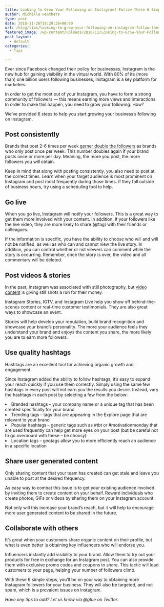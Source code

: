 ```yaml
---
title: Looking to Grow Your Following on Instagram? Follow These 6 Simple Steps
author: Michelle Heathers
type: post
date: 2018-11-28T18:29:28+00:00
url: /blog/tips/looking-to-grow-your-following-on-instagram-follow-these-6-simple-steps
featured_image: /wp-content/uploads/2018/11/Looking-to-Grow-Your-Following-on-Instagram-Follow-These-6-Simple-Steps.png
post_layout:
  - default
categories:
  - Tips

---
```

<span style="font-weight: 400;">Ever since Facebook changed their policy for businesses, Instagram is the new hub for gaining visibility in the virtual world. With 80% of its (more than) one billion users following businesses, Instagram is a key platform for marketers. </span>

<span style="font-weight: 400;">In order to get the most out of your Instagram, you have to form a strong community of followers &#8212; this means earning more views and interactions. In order to make this happen, you need to grow your following. How? </span>

<span style="font-weight: 400;">We’ve provided 6 steps to help you start growing your business’s following on Instagram. </span>

## **Post consistently** 

<span style="font-weight: 400;">Brands that post 2-6 times per week </span>[<span style="font-weight: 400;">garner double the followers</span>][1] <span style="font-weight: 400;">as brands who only post once per week. This number doubles again if your brand posts once or more per day. Meaning, the more you post, the more followers you will obtain. </span>

<span style="font-weight: 400;">Keep in mind that along with posting consistently, you also need to post at the correct times. Learn when your target audience is most prominent on Instagram and post most frequently during those times. If they fall outside of business hours, try using a scheduling tool to help. </span>

## **Go live** 

<span style="font-weight: 400;">When you go live, Instagram will notify your followers. This is a great way to get them more involved with your content. In addition, if your followers like the live video, they are more likely to share (@tag) with their friends or colleagues. </span>

<span style="font-weight: 400;">If the information is specific, you have the ability to choose who will and will not be notified, as well as who can and cannot view the live story. In addition, you can control whether or not viewers can comment while the story is occurring. Remember, once the story is over, the video and all commentary will be deleted.</span>

## **Post videos & stories** 

<span style="font-weight: 400;">In the past, Instagram was associated with still photography, but </span>[<span style="font-weight: 400;">video content</span>][2] <span style="font-weight: 400;">is giving still shots a run for their money. </span>

<span style="font-weight: 400;">Instagram Stories, IGTV, and Instagram Live help you show off behind-the-scenes content or real-time customer testimonials. They are also great ways to showcase an event.</span>

<span style="font-weight: 400;">Stories will help develop your reputation, build brand recognition and showcase your brand’s personality. The more your audience feels they understand your brand and enjoys the content you share, the more likely you are to earn more followers.</span>

## **Use quality hashtags** 

<span style="font-weight: 400;">Hashtags are an excellent tool for achieving organic growth and engagement. </span>

<span style="font-weight: 400;">Since Instagram added the ability to follow hashtags, it’s easy to expand your reach quickly if you use them correctly. Simply using the same few hashtags in every post will not earn you the results you desire. Instead, vary the hashtags in each post by selecting a few from the below:</span>

<li style="font-weight: 400;">
  <span style="font-weight: 400;">Branded hashtags &#8211; your company name or a unique tag that has been created specifically for your brand</span>
</li>
<li style="font-weight: 400;">
  <span style="font-weight: 400;">Trending tags &#8211; tags that are appearing in the Explore page that are relevant to your brand</span>
</li>
<li style="font-weight: 400;">
  <span style="font-weight: 400;">Popular hashtags &#8211; generic tags such as #tbt or #motivationmonday that are used frequently can help get more eyes on your post (but be careful not to go overboard with these &#8211; be choosy)</span>
</li>
<li style="font-weight: 400;">
  <span style="font-weight: 400;">Location tags &#8211; geotags allow you to more efficiently reach an audience in a specific location</span>
</li>

## **Share user generated content** 

<span style="font-weight: 400;">Only sharing content that your team has created can get stale and leave you unable to post at the desired frequency. </span>

<span style="font-weight: 400;">As easy way to combat this issue is to get your existing audience involved by inviting them to create content on your behalf. Reward individuals who create photos, GIFs or videos by sharing them on your Instagram account. </span>

<span style="font-weight: 400;">Not only will this increase your brand’s reach, but it will help to encourage more user generated content to be shared in the future.</span>

## **Collaborate with others**

<span style="font-weight: 400;">It’s great when your customers share organic content on their profile, but what is even better is obtaining key influencers who will endorse you. </span>

<span style="font-weight: 400;">Influencers instantly add visibility to your brand. Allow them to try out your products for free in exchange for an Instagram post. You can also provide them with exclusive promo codes and coupons to share. This tactic will lead customers to your page, helping your number of followers climb. </span>

<span style="font-weight: 400;">With these 6 simple steps, you’ll be on your way to obtaining more Instagram followers for your business. They will also be targeted, and not spam, which is a prevalent issues on Instagram.</span>

_<span style="font-weight: 400;">Have any tips to add? Let us know via @glue on Twitter.</span>_

 [1]: https://blog.tailwindapp.com/how-often-should-i-post-to-instagram-at-least-once-per-day/
 [2]: http://localhost/brandglue/old-website/blog/social-media-tips/how-to-maximize-video-content-across-your-social-networks